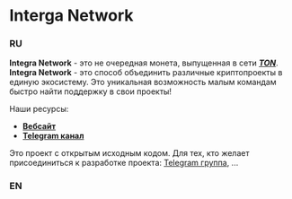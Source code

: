 # Interga Network
### RU

**Integra Network** - это не очередная монета, выпущенная в сети ***[TON](https://ton.org/)***. **Integra Network** - это способ объединить различные криптопроекты в единую экосистему. Это уникальная возможность малым командам быстро найти поддержку в свои проекты!

Наши ресурсы:
+ **[Вебсайт](https://administratorprogrammer.github.io/Interga-Network/)**
+ **[Telegram канал](https://t.me/IntegraNetwork)**

Это проект с открытым исходным кодом. Для тех, кто желает присоединиться к разработке проекта:
[Telegram группа](https://t.me/+0sr4VHAwEvgwZjA6), ...

### EN